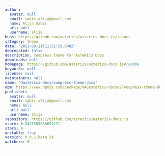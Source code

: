 ```yaml
---
author:
  avatar: null
  email: sabic.alija@gmail.com
  name: Alija Sabic
  url: null
  username: alija
bugs: https://github.com/asterics/asterics-docs.js/issues
category: theme
date: '2021-09-21T11:51:53.048Z'
deprecated: false
description: Vuepress theme for AsTeRICS Docs
downloads: null
homepage: https://github.com/asterics/asterics-docs.js#readme
keywords: null
license: null
maintainers: null
name: '@asterics-docs/vuepress-theme-docs'
npm: https://www.npmjs.com/package/%40asterics-docs%2Fvuepress-theme-docs
publisher:
  avatar: null
  email: sabic.alija@gmail.com
  name: null
  url: null
  username: alija
repository: https://github.com/asterics/asterics-docs.js
score: 0.3427565853694171
stars: 0
unstable: true
version: 0.0.1-beta.54
watchers: 0

---
```


